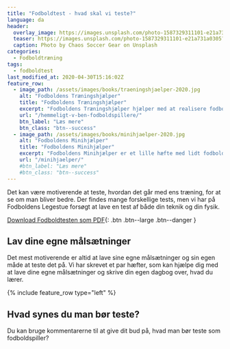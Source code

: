 ```yaml
---
title: "Fodboldtest - hvad skal vi teste?"
language: da
header:
  overlay_image: https://images.unsplash.com/photo-1587329311101-e21a731a0305?ixlib=rb-1.2.1&auto=format&fit=crop&w=1951&q=5
  teaser: https://images.unsplash.com/photo-1587329311101-e21a731a0305?ixlib=rb-1.2.1&auto=format&fit=crop&w=400&q=5
  caption: Photo by Chaos Soccer Gear on Unsplash
categories:
  - Fodboldtræning
tags:
  - fodboldtest
last_modified_at: 2020-04-30T15:16:02Z
feature_row:
  - image_path: /assets/images/books/traeningshjaelper-2020.jpg
    alt: "Fodboldens Træningshjælper"
    title: "Fodboldens Træningshjælper"
    excerpt: "Fodboldens Træningshjælper hjælper med at realisere fodbolddrømmen gennem målsætninger og træningsråd. Dit hemmelige våben til at blive bedre til fodbold. Hæftet giver dig gode råd til, hvordan du kan blive bedre, samtidig med at du kan holde styr på træningen."
    url: "/hemmeligt-v-ben-fodboldspillere/"
    btn_label: "Læs mere"
    btn_class: "btn--success"
  - image_path: /assets/images/books/minihjaelper-2020.jpg
    alt: "Fodboldens Minihjælper"
    title: "Fodboldens Minihjælper"
    excerpt: "Fodboldens Minihjælper er et lille hæfte med lidt fodboldøvelser til dig og din kammerat. Hæftet viser også, hvordan du kan lave dit eget fodboldkørekort og skrive ned, hvordan din fremgang er."
    url: "/minihjaelper/"
    #btn_label: "Læs mere"
    #btn_class: "btn--success"
---
```


Det kan være motiverende at teste, hvordan det går med ens træning, for at se om man bliver bedre. Der findes mange forskellige tests, men vi har på Fodboldens Legestue forsøgt at lave en test af både din teknik og din fysik.

[<i class='far fa-file-pdf'></i> Download Fodboldtesten som PDF](/assets/pdf/fodboldtest.pdf){: .btn .btn--large .btn--danger }

## Lav dine egne målsætninger

Det mest motiverende er altid at lave sine egne målsætninger og sin egen måde at teste det på. Vi har skrevet et par hæfter, som kan hjælpe dig med at lave dine egne målsætninger og skrive din egen dagbog over, hvad du lærer.

{% include feature_row type="left" %}

## Hvad synes du man bør teste?

Du kan bruge kommentarerne til at give dit bud på, hvad man bør teste som fodboldspiller?
